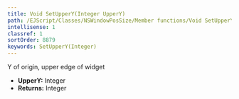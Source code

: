 ```yaml
---
title: Void SetUpperY(Integer UpperY)
path: /EJScript/Classes/NSWindowPosSize/Member functions/Void SetUpperY(Integer p_0)
intellisense: 1
classref: 1
sortOrder: 8879
keywords: SetUpperY(Integer)
---
```



Y of origin, upper edge of widget



* **UpperY:** Integer
* **Returns:** Integer


